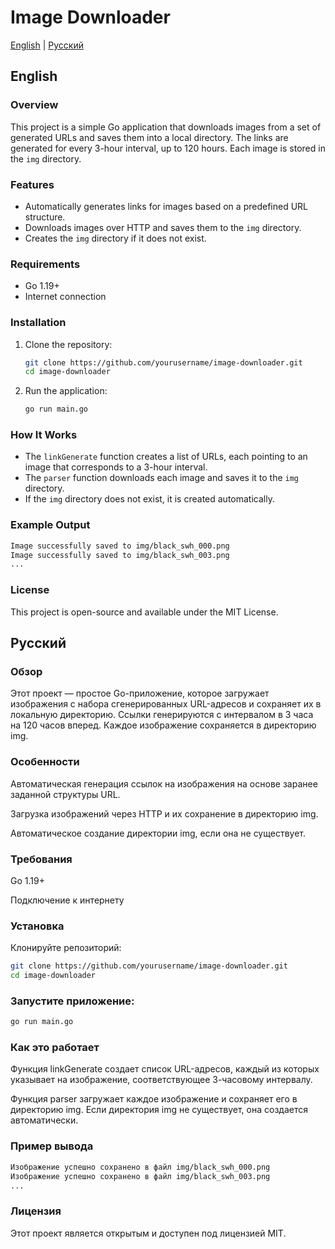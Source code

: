 # Image Downloader

[English](#english) | [Русский](#русский)

## English

### Overview

This project is a simple Go application that downloads images from a set of generated URLs and saves them into a local directory. The links are generated for every 3-hour interval, up to 120 hours. Each image is stored in the `img` directory.

### Features

- Automatically generates links for images based on a predefined URL structure.
- Downloads images over HTTP and saves them to the `img` directory.
- Creates the `img` directory if it does not exist.

### Requirements

- Go 1.19+
- Internet connection

### Installation

1. Clone the repository:

    ```bash
    git clone https://github.com/yourusername/image-downloader.git
    cd image-downloader
    ```

2. Run the application:

    ```bash
    go run main.go
    ```

### How It Works

- The `linkGenerate` function creates a list of URLs, each pointing to an image that corresponds to a 3-hour interval.
- The `parser` function downloads each image and saves it to the `img` directory.
- If the `img` directory does not exist, it is created automatically.

### Example Output

```bash
Image successfully saved to img/black_swh_000.png
Image successfully saved to img/black_swh_003.png
...
```

### License
This project is open-source and available under the MIT License.

## Русский

### Обзор
Этот проект — простое Go-приложение, которое загружает изображения с набора сгенерированных URL-адресов и сохраняет их в локальную директорию. Ссылки генерируются с интервалом в 3 часа на 120 часов вперед. Каждое изображение сохраняется в директорию img.

### Особенности
Автоматическая генерация ссылок на изображения на основе заранее заданной структуры URL.

Загрузка изображений через HTTP и их сохранение в директорию img.

Автоматическое создание директории img, если она не существует.

### Требования

Go 1.19+

Подключение к интернету

### Установка
Клонируйте репозиторий:


```bash
git clone https://github.com/yourusername/image-downloader.git
cd image-downloader
```

### Запустите приложение:

```bash
go run main.go
```
### Как это работает
Функция linkGenerate создает список URL-адресов, каждый из которых указывает на изображение, соответствующее 3-часовому интервалу.

Функция parser загружает каждое изображение и сохраняет его в директорию img.
Если директория img не существует, она создается автоматически.

### Пример вывода

``` bash
Изображение успешно сохранено в файл img/black_swh_000.png
Изображение успешно сохранено в файл img/black_swh_003.png
...
```

### Лицензия
Этот проект является открытым и доступен под лицензией MIT.

